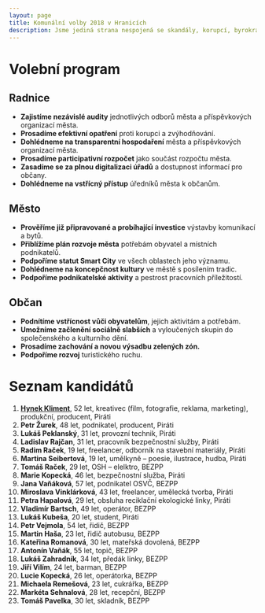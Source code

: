 ```yaml
---
layout: page
title: Komunální volby 2018 v Hranicích
description: Jsme jediná strana nespojená se skandály, korupcí, byrokracií. Jsme tu osm let. Hájíme svobodu, přinášíme čerstvé nápady a nebojíme se říkat, co si myslíme. Politici slibují modré z nebe, světlé zítřky a další prázdná hesla. Piráti nabízí jasné a konkrétní cíle – černé na bílém. Pusťte nás na ně!
---
```

# Volební program

## Radnice

* **Zajistíme nezávislé audity** jednotlivých odborů města a příspěvkových organizací města.
* **Prosadíme efektivní opatření** proti korupci a zvýhodňování.
* **Dohlédneme na transparentní hospodaření** města a příspěvkových organizací města.
* **Prosadíme participativní rozpočet** jako součást rozpočtu města.
* **Zasadíme se za plnou digitalizaci úřadů** a dostupnost informací pro občany.
* **Dohlédneme na vstřícný přístup** úředníků města k občanům.

## Město

* **Prověříme již připravované a probíhající investice** výstavby komunikací a bytů.
* **Přiblížíme plán rozvoje města** potřebám obyvatel a místních podnikatelů.
* **Podpoříme statut Smart City** ve všech oblastech jeho významu.
* **Dohlédneme na koncepčnost kultury** ve městě s posílením tradic.
* **Podpoříme podnikatelské aktivity** a pestrost pracovních příležitostí.

## Občan

* **Podnítíme vstřícnost vůči obyvatelům**, jejich aktivitám a potřebám.
* **Umožníme začlenění sociálně slabších** a vyloučených skupin do společenského a kulturního dění.
* **Prosadíme zachování a novou výsadbu zelených zón.**
* **Podpoříme rozvoj** turistického ruchu.

# Seznam kandidátů

1. [**Hynek Kliment**](/lide/hynek-kliment), 52 let, kreativec (film, fotografie, reklama, marketing), produkční, producent, Piráti
2. **Petr Žurek**, 48 let, podnikatel, producent, Piráti
3. **Lukáš Peklanský**, 31 let, provozní technik, Piráti
4. **Ladislav Rajčan**, 31 let, pracovník bezpečnostní služby, Piráti
5. **Radim Raček**, 19 let, freelancer, odborník na stavební materiály, Piráti
6. **Martina Seibertová**, 19 let, umělkyně – poesie, ilustrace, hudba, Piráti
7. **Tomáš Raček**, 29 let, OSH – elelktro, BEZPP
8. **Marie Kopecká**, 46 let, bezpečnostní služba, Piráti
9. **Jana Vaňáková**, 57 let, podnikatel OSVČ, BEZPP
10. **Miroslava Vinklárková**, 43 let, freelancer, umělecká tvorba, Piráti
11. **Petra Hapalová**, 29 let, obsluha reciklační ekologické linky, Piráti
12. **Vladimír Bartsch**, 49 let, operátor, BEZPP
13. **Lukáš Kubeša**, 20 let, student, Piráti
14. **Petr Vejmola**, 54 let, řidič, BEZPP
15. **Martin Haša**, 23 let, řidič autobusu, BEZPP
16. **Kateřina Romanová**, 30 let, mateřská dovolená, BEZPP
17. **Antonín Vaňák**, 55 let, topič, BEZPP
18. **Lukáš Zahradník**, 34 let, předák linky, BEZPP
19. **Jiří Vilím**, 24 let, barman, BEZPP
20. **Lucie Kopecká**, 26 let, operátorka, BEZPP
21. **Michaela Remešová**, 23 let, cukrářka, BEZPP
22. **Markéta Sehnalová**, 28 let, recepční, BEZPP
23. **Tomáš Pavelka**, 30 let, skladník, BEZPP